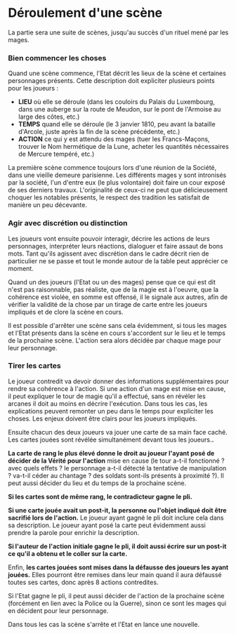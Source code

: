 # Déroulement d'une scène

La partie sera une suite de scènes, jusqu'au succès d'un rituel mené par les mages.

### Bien commencer les choses

Quand une scène commence, l'Etat décrit les lieux de la scène et certaines personnages présents. Cette description doit expliciter plusieurs points pour les joueurs :

* **LIEU** où elle se déroule \(dans les couloirs du Palais du Luxembourg, dans une auberge sur la route de Meudon, sur le pont de l'Armoise au large des côtes, etc.\)
* **TEMPS** quand elle se déroule \(le 3 janvier 1810, peu avant la bataille d'Arcole, juste après la fin de la scène précédente, etc.\)
* **ACTION** ce qui y est attendu des mages \(tuer les Francs-Maçons, trouver le Nom hermétique de la Lune, acheter les quantités nécessaires de Mercure tempéré, etc.\)

La première scène commence toujours lors d'une réunion de la Société, dans une vieille demeure parisienne. Les différents mages y sont intronisés par la société, l'un d'entre eux \(le plus volontaire\) doit faire un cour exposé de ses derniers travaux. L'originalité de ceux-ci ne peut que délicieusement choquer les notables présents, le respect des tradition les satisfait de manière un peu décevante.

### Agir avec discrétion ou distinction

Les joueurs vont ensuite pouvoir interagir, décrire les actions de leurs personnages, interpréter leurs réactions, dialoguer et faire assaut de bons mots. Tant qu'ils agissent avec discrétion dans le cadre décrit rien de particulier ne se passe et tout le monde autour de la table peut apprécier ce moment.

Quand un des joueurs \(l'Etat ou un des mages\) pense que ce qui est dit n'est pas raisonnable, pas réaliste, que de la magie est à l'oeuvre, que la cohérence est violée, en somme est offensé, il le signale aux autres, afin de vérifier la validité de la chose par un tirage de carte entre les joueurs impliqués et de clore la scène en cours.

Il est possible d'arrêter une scène sans cela évidemment, si tous les mages et l'Etat présents dans la scène en cours s'accordent sur le lieu et le temps de la prochaine scène. L'action sera alors décidée par chaque mage pour leur personnage.

### Tirer les cartes

Le joueur contredit va devoir donner des informations supplémentaires pour rendre sa cohérence à l'action. Si une action d'un mage est mise en cause, il peut expliquer le tour de magie qu'il a effectué, sans en révéler les arcanes il doit au moins en décrire l'exécution. Dans tous les cas, les explications peuvent remonter un peu dans le temps pour expliciter les choses. Les enjeux doivent être clairs pour les joueurs impliqués.

Ensuite chacun des deux joueurs va jouer une carte de sa main face caché. Les cartes jouées sont révélée simultanément devant tous les joueurs.**.**

**La carte de rang le plus élevé donne le droit au joueur l'ayant posé de décider de la Vérité pour l'action** mise en cause \(le tour a-t-il fonctionné ? avec quels effets ? le personnage a-t-il détecté la tentative de manipulation ? va-t-il céder au chantage ? des soldats sont-ils présents à proximité ?\). Il peut aussi décider du lieu et du temps de la prochaine scène.

**Si les cartes sont de même rang, le contradicteur gagne le pli.**

**Si une carte jouée avait un post-it, la personne ou l'objet indiqué doit être sacrifié lors de l'action.** Le joueur ayant gagné le pli doit inclure cela dans sa description. Le joueur ayant posé la carte peut évidemment aussi prendre la parole pour enrichir la description.

**Si l'auteur de l'action initiale gagne le pli, il doit aussi écrire sur un post-it ce qu'il a obtenu et le coller sur la carte.**

Enfin, **les cartes jouées sont mises dans la défausse des joueurs les ayant jouées.** Elles pourront être remises dans leur main quand il aura défaussé toutes ses cartes, donc après 8 actions contredites.

Si l'Etat gagne le pli, il peut aussi décider de l'action de la prochaine scène \(forcément en lien avec la Police ou la Guerre\), sinon ce sont les mages qui en décident pour leur personnage.

Dans tous les cas la scène s'arrête et l'Etat en lance une nouvelle.

